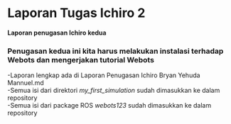 # Laporan Tugas Ichiro 2
**Laporan penugasan Ichiro kedua**

### Penugasan kedua ini kita harus melakukan instalasi terhadap Webots dan mengerjakan tutorial Webots
-Laporan lengkap ada di Laporan Penugasan Ichiro Bryan Yehuda Mannuel.md  
-Semua isi dari direktori _my_first_simulation_ sudah dimasukkan ke dalam repository  
-Semua isi dari package ROS _webots123_ sudah dimasukkan ke dalam repository
